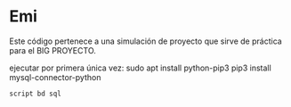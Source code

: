 # Emi
Este código pertenece a una simulación de proyecto que sirve de práctica para el BIG PROYECTO.

ejecutar por primera única vez: 
	sudo apt install python-pip3
	pip3 install mysql-connector-python

	script bd sql
